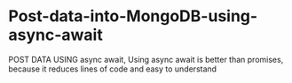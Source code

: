 # Post-data-into-MongoDB-using-async-await
POST DATA USING async await, Using async await is better than promises, because it reduces lines of code and easy to understand
